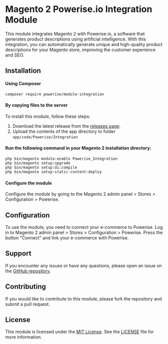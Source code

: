 # Magento 2 Powerise.io Integration Module
This module integrates Magento 2 with Powerise.io, a software that generates product descriptions using artificial intelligence. With this integration, you can automatically generate unique and high-quality product descriptions for your Magento store, improving the customer experience and SEO.

## Installation
#### Using Composer 
```
composer require powerise/module-integration
```

#### By copying files to the server
To install this module, follow these steps:

1. Download the latest release from the [releases page](https://github.com/brandfil/powerise-magento-2-module/releases).
2. Upload the contents of the app directory to folder `app/code/Powerise/Integration`

#### Run the following command in your Magento 2 installation directory:

```
php bin/magento module:enable Powerise_Integration
php bin/magento setup:upgrade
php bin/magento setup:di:compile
php bin/magento setup:static-content:deploy
```

#### Configure the module
 Configure the module by going to the Magento 2 admin panel > Stores > Configuration > Powerise.


## Configuration
To use the module, you need to connect your e-commerce to Powerise. Log in to Magento 2 admin panel > Stores > Configuration > Powerise. Press the button "Connect" and link your e-commerce with Powerise.


## Support
If you encounter any issues or have any questions, please open an issue on the [GitHub repository](https://github.com/brandfil/powerise-magento-2-module/issues).

## Contributing
If you would like to contribute to this module, please fork the repository and submit a pull request.

## License
This module is licensed under the [MIT License](./LICENSE.md). See the [LICENSE](./LICENSE.md) file for more information.




